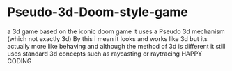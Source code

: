 # Pseudo-3d-Doom-style-game

a 3d game based on the iconic doom game
it uses a Pseudo 3d mechanism (which not exactly 3d)
By this i mean it looks and works like 3d but its actually more like behaving and although the method of 3d is different it still uses standard 3d concepts such as raycasting or raytracing 
HAPPY CODING 
